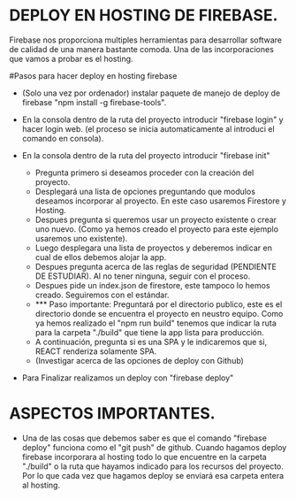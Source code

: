 # DEPLOY EN HOSTING DE FIREBASE.

Firebase nos proporciona multiples herramientas para desarrollar software de calidad de una manera bastante comoda. Una de las incorporaciones que vamos a probar es el hosting.

#Pasos para hacer deploy en hosting firebase

-   (Solo una vez por ordenador) instalar paquete de manejo de deploy de firebase "npm install -g firebase-tools".

-   En la consola dentro de la ruta del proyecto introducir "firebase login" y hacer login web. (el proceso se inicia automaticamente al introduci el comando en consola).

-   En la consola dentro de la ruta del proyecto introducir "firebase init"

    -   Pregunta primero si deseamos proceder con la creación del proyecto.
    -   Desplegará una lista de opciones preguntando que modulos deseamos incorporar al proyecto. En este caso usaremos Firestore y Hosting.
    -   Despues pregunta si queremos usar un proyecto existente o crear uno nuevo. (Como ya hemos creado el proyecto para este ejemplo usaremos uno existente).
    -   Luego desplegara una lista de proyectos y deberemos indicar en cual de ellos debemos alojar la app.
    -   Despues pregunta acerca de las reglas de seguridad (PENDIENTE DE ESTUDIAR). Al no tener ninguna, seguir con el proceso.
    -   Despues pide un index.json de firestore, este tampoco lo hemos creado. Seguiremos con el estándar.
    -   \*\*\* Paso importante: Preguntará por el directorio publico, este es el directorio donde se encuentra el proyecto en neustro equipo. Como ya hemos realizado el "npm run build" tenemos que indicar la ruta para la carpeta "./build" que tiene la app lista para producción.
    -   A continuación, pregunta si es una SPA y le indicaremos que si, REACT renderiza solamente SPA.
    -   (Investigar acerca de las opciones de deploy con Github)

-   Para Finalizar realizamos un deploy con "firebase deploy"

# ASPECTOS IMPORTANTES.

-   Una de las cosas que debemos saber es que el comando "firebase deploy" funciona como el "git push" de github. Cuando hagamos deploy firebase incorporara al hosting todo lo que encuentre en la carpeta "./build" o la ruta que hayamos indicado para los recursos del proyecto. Por lo que cada vez que hagamos deploy se enviará esa carpeta entera al hosting.
